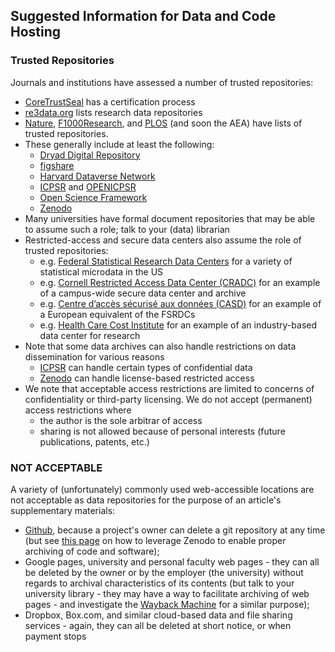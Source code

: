 ## Suggested Information for Data and Code Hosting

### Trusted Repositories
Journals and institutions have assessed a number of trusted repositories:
- [CoreTrustSeal](https://www.coretrustseal.org/) has a certification process
- [re3data.org](https://www.re3data.org/) lists research data repositories
- [Nature](https://www.nature.com/sdata/policies/repositories), [F1000Research](https://f1000research.com/for-authors/data-guidelines#hosting), and [PLOS](https://journals.plos.org/plosone/s/data-availability) (and soon the AEA) have lists of trusted repositories.
- These generally include at least the following:
  -  [Dryad Digital Repository](http://datadryad.org/)
  -  [figshare](http://figshare.com/)
  -  [Harvard Dataverse Network](http://thedata.harvard.edu/dvn/)
  -  [ICPSR](https://www.icpsr.umich.edu/icpsrweb/) and [OPENICPSR](https://www.openicpsr.org/openicpsr/)
  -  [Open Science Framework](http://osf.io/)
  -  [Zenodo](http://zenodo.org/)
- Many universities have formal document repositories that may be able to assume such a role; talk to your (data) librarian
- Restricted-access and secure data centers also assume the role of trusted repositories:
  - e.g. [Federal Statistical Research Data Centers](https://www.census.gov/fsrdc) for a variety of statistical microdata in the US
  - e.g. [Cornell Restricted Access Data Center (CRADC)](https://ciser.cornell.edu/data/secure-data-services/cradc/) for an example of a campus-wide secure data center and archive
  - e.g. [Centre d’accès sécurisé aux données (CASD)](https://www.casd.eu/) for an example of a European equivalent of the FSRDCs
  - e.g. [Health Care Cost Institute](https://www.healthcostinstitute.org/about-hcci/) for an example of an industry-based data center for research
- Note that some data archives can also handle restrictions on data dissemination for various reasons
  - [ICPSR](https://www.icpsr.umich.edu/icpsrweb/content/datamanagement/confidentiality/) can handle certain types of confidential data
  - [Zenodo](http://about.zenodo.org/policies/) can handle license-based restricted access
- We note that acceptable access restrictions are limited to concerns of confidentiality or third-party licensing. We do not accept (permanent) access restrictions where
  - the author is the sole arbitrar of access
  - sharing is not allowed because of personal interests (future publications, patents, etc.)

### NOT ACCEPTABLE
A variety of (unfortunately) commonly used web-accessible locations are not acceptable as data repositories for the purpose of an article's supplementary materials:
- [Github](https://github.com), because a project's owner can delete a git repository at any time (but see [this page](https://guides.github.com/activities/citable-code/) on how to leverage Zenodo to enable proper archiving of code and software);
- Google pages, university and personal faculty web pages - they can all be deleted by the owner or by the employer (the university) without regards to archival characteristics of its contents (but talk to your university library - they may have a way to facilitate archiving of web pages - and investigate the [Wayback Machine](https://archive.org/) for a similar purpose);
- Dropbox, Box.com, and similar cloud-based data and file sharing services - again, they can all be deleted at short notice, or when payment stops
